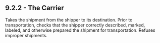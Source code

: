## 9.2.2 - The Carrier
Takes the shipment from the shipper to its destination. Prior to transportation, checks that the shipper correctly described, marked, labeled, and otherwise prepared the shipment for transportation. Refuses improper shipments.